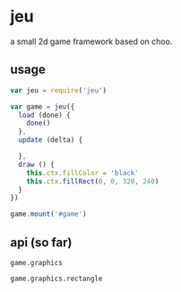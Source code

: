 # jeu

a small 2d game framework based on choo.


## usage

```js
var jeu = require('jeu')

var game = jeu({
  load (done) {
    done()
  },
  update (delta) {

  },
  draw () {
    this.ctx.fillColor = 'black'
    this.ctx.fillRect(0, 0, 320, 240)
  }
})

game.mount('#game')

```

## api (so far)

`game.graphics`

`game.graphics.rectangle`
